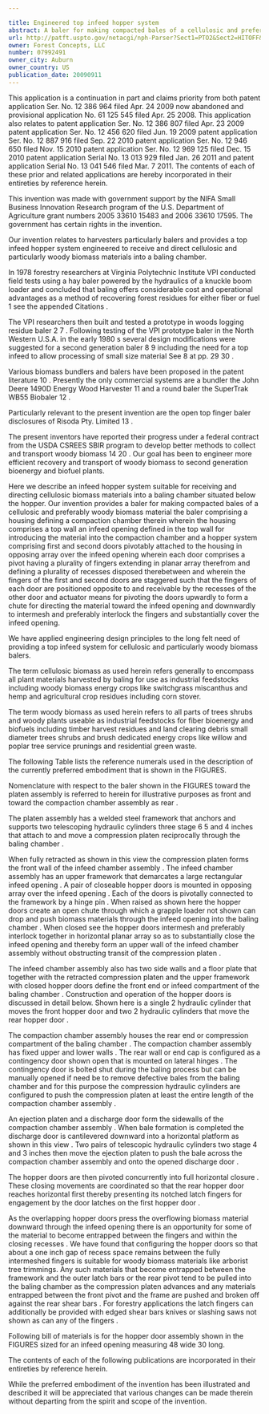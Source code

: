 ```yaml
---

title: Engineered top infeed hopper system
abstract: A baler for making compacted bales of a cellulosic and preferably woody biomass material, the baler comprising: a housing defining a compaction chamber therein, wherein the housing comprises a top wall, an infeed opening defined in the top wall for introducing the material into the compaction chamber, and a hopper system comprising: first and second doors pivotably attached to the housing in opposing array over the infeed opening, wherein each door comprises a pivot having a plurality of fingers extending in planar array therefrom and defining a plurality of recesses disposed therebetween, and wherein the fingers of the first and second doors are staggered such that the fingers of each door are positioned opposite to and receivable by the recesses of the other door, and actuator means for pivoting the doors upwardly to form a chute for directing the material toward the infeed opening, and downwardly to intermesh and preferably interlock the fingers and substantially cover the infeed opening.
url: http://patft.uspto.gov/netacgi/nph-Parser?Sect1=PTO2&Sect2=HITOFF&p=1&u=%2Fnetahtml%2FPTO%2Fsearch-adv.htm&r=1&f=G&l=50&d=PALL&S1=07992491&OS=07992491&RS=07992491
owner: Forest Concepts, LLC
number: 07992491
owner_city: Auburn
owner_country: US
publication_date: 20090911
---
```

This application is a continuation in part and claims priority from both patent application Ser. No. 12 386 964 filed Apr. 24 2009 now abandoned and provisional application No. 61 125 545 filed Apr. 25 2008. This application also relates to patent application Ser. No. 12 386 807 filed Apr. 23 2009 patent application Ser. No. 12 456 620 filed Jun. 19 2009 patent application Ser. No. 12 887 916 filed Sep. 22 2010 patent application Ser. No. 12 946 650 filed Nov. 15 2010 patent application Ser. No. 12 969 125 filed Dec. 15 2010 patent application Serial No. 13 013 929 filed Jan. 26 2011 and patent application Serial No. 13 041 546 filed Mar. 7 2011. The contents of each of these prior and related applications are hereby incorporated in their entireties by reference herein.

This invention was made with government support by the NIFA Small Business Innovation Research program of the U.S. Department of Agriculture grant numbers 2005 33610 15483 and 2006 33610 17595. The government has certain rights in the invention.

Our invention relates to harvesters particularly balers and provides a top infeed hopper system engineered to receive and direct cellulosic and particularly woody biomass materials into a baling chamber.

In 1978 forestry researchers at Virginia Polytechnic Institute VPI conducted field tests using a hay baler powered by the hydraulics of a knuckle boom loader and concluded that baling offers considerable cost and operational advantages as a method of recovering forest residues for either fiber or fuel 1 see the appended Citations .

The VPI researchers then built and tested a prototype in woods logging residue baler 2 7 . Following testing of the VPI prototype baler in the North Western U.S.A. in the early 1980 s several design modifications were suggested for a second generation baler 8 9 including the need for a top infeed to allow processing of small size material See 8 at pp. 29 30 .

Various biomass bundlers and balers have been proposed in the patent literature 10 . Presently the only commercial systems are a bundler the John Deere 1490D Energy Wood Harvester 11 and a round baler the SuperTrak WB55 Biobaler 12 .

Particularly relevant to the present invention are the open top finger baler disclosures of Risoda Pty. Limited 13 .

The present inventors have reported their progress under a federal contract from the USDA CSREES SBIR program to develop better methods to collect and transport woody biomass 14 20 . Our goal has been to engineer more efficient recovery and transport of woody biomass to second generation bioenergy and biofuel plants.

Here we describe an infeed hopper system suitable for receiving and directing cellulosic biomass materials into a baling chamber situated below the hopper. Our invention provides a baler for making compacted bales of a cellulosic and preferably woody biomass material the baler comprising a housing defining a compaction chamber therein wherein the housing comprises a top wall an infeed opening defined in the top wall for introducing the material into the compaction chamber and a hopper system comprising first and second doors pivotably attached to the housing in opposing array over the infeed opening wherein each door comprises a pivot having a plurality of fingers extending in planar array therefrom and defining a plurality of recesses disposed therebetween and wherein the fingers of the first and second doors are staggered such that the fingers of each door are positioned opposite to and receivable by the recesses of the other door and actuator means for pivoting the doors upwardly to form a chute for directing the material toward the infeed opening and downwardly to intermesh and preferably interlock the fingers and substantially cover the infeed opening.

We have applied engineering design principles to the long felt need of providing a top infeed system for cellulosic and particularly woody biomass balers.

The term cellulosic biomass as used herein refers generally to encompass all plant materials harvested by baling for use as industrial feedstocks including woody biomass energy crops like switchgrass miscanthus and hemp and agricultural crop residues including corn stover.

The term woody biomass as used herein refers to all parts of trees shrubs and woody plants useable as industrial feedstocks for fiber bioenergy and biofuels including timber harvest residues and land clearing debris small diameter trees shrubs and brush dedicated energy crops like willow and poplar tree service prunings and residential green waste.

The following Table lists the reference numerals used in the description of the currently preferred embodiment that is shown in the FIGURES.

Nomenclature with respect to the baler shown in the FIGURES toward the platen assembly is referred to herein for illustrative purposes as front and toward the compaction chamber assembly as rear .

The platen assembly has a welded steel framework that anchors and supports two telescoping hydraulic cylinders three stage 6 5 and 4 inches that attach to and move a compression platen reciprocally through the baling chamber .

When fully retracted as shown in this view the compression platen forms the front wall of the infeed chamber assembly . The infeed chamber assembly has an upper framework that demarcates a large rectangular infeed opening . A pair of closeable hopper doors is mounted in opposing array over the infeed opening . Each of the doors is pivotally connected to the framework by a hinge pin . When raised as shown here the hopper doors create an open chute through which a grapple loader not shown can drop and push biomass materials through the infeed opening into the baling chamber . When closed see the hopper doors intermesh and preferably interlock together in horizontal planar array so as to substantially close the infeed opening and thereby form an upper wall of the infeed chamber assembly without obstructing transit of the compression platen .

The infeed chamber assembly also has two side walls and a floor plate that together with the retracted compression platen and the upper framework with closed hopper doors define the front end or infeed compartment of the baling chamber . Construction and operation of the hopper doors is discussed in detail below. Shown here is a single 2 hydraulic cylinder that moves the front hopper door and two 2 hydraulic cylinders that move the rear hopper door .

The compaction chamber assembly houses the rear end or compression compartment of the baling chamber . The compaction chamber assembly has fixed upper and lower walls . The rear wall or end cap is configured as a contingency door shown open that is mounted on lateral hinges . The contingency door is bolted shut during the baling process but can be manually opened if need be to remove defective bales from the baling chamber and for this purpose the compression hydraulic cylinders are configured to push the compression platen at least the entire length of the compaction chamber assembly .

An ejection platen and a discharge door form the sidewalls of the compaction chamber assembly . When bale formation is completed the discharge door is cantilevered downward into a horizontal platform as shown in this view . Two pairs of telescopic hydraulic cylinders two stage 4 and 3 inches then move the ejection platen to push the bale across the compaction chamber assembly and onto the opened discharge door .

The hopper doors are then pivoted concurrently into full horizontal closure . These closing movements are coordinated so that the rear hopper door reaches horizontal first thereby presenting its notched latch fingers for engagement by the door latches on the first hopper door .

As the overlapping hopper doors press the overflowing biomass material downward through the infeed opening there is an opportunity for some of the material to become entrapped between the fingers and within the closing recesses . We have found that configuring the hopper doors so that about a one inch gap of recess space remains between the fully intermeshed fingers is suitable for woody biomass materials like arborist tree trimmings. Any such materials that become entrapped between the framework and the outer latch bars or the rear pivot tend to be pulled into the baling chamber as the compression platen advances and any materials entrapped between the front pivot and the frame are pushed and broken off against the rear shear bars . For forestry applications the latch fingers can additionally be provided with edged shear bars knives or slashing saws not shown as can any of the fingers .

Following bill of materials is for the hopper door assembly shown in the FIGURES sized for an infeed opening measuring 48 wide 30 long.

The contents of each of the following publications are incorporated in their entireties by reference herein.

While the preferred embodiment of the invention has been illustrated and described it will be appreciated that various changes can be made therein without departing from the spirit and scope of the invention.

